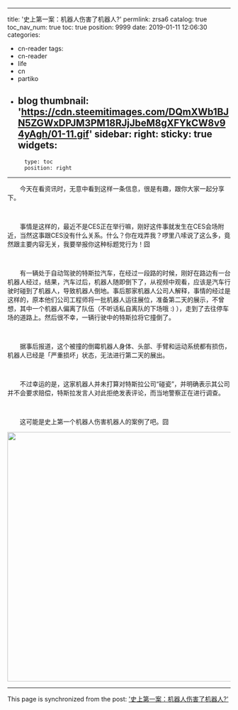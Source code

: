 
---
title: '史上第一案：机器人伤害了机器人?'
permlink: zrsa6
catalog: true
toc_nav_num: true
toc: true
position: 9999
date: 2019-01-11 12:06:30
categories:
- cn-reader
tags:
- cn-reader
- life
- cn
- partiko
- blog
thumbnail: 'https://cdn.steemitimages.com/DQmXWb1BJN5ZGWxDPJM3PM18RJjJbeM8gXFYkCW8v94yAgh/01-11.gif'
sidebar:
    right:
        sticky: true
widgets:
    -
        type: toc
        position: right
---


<html>
<p>　　今天在看资讯时，无意中看到这样一条信息，很是有趣，跟你大家一起分享下。</p>
<p><br></p>
<p>　　事情是这样的，最近不是CES正在举行嘛，刚好这件事就发生在CES会场附近，当然这事跟CES没有什么关系。什么？你在戏弄我？啰里八嗦说了这么多，竟然跟主要内容无关，我要举报你这种标题党行为！囧</p>
<p><br></p>
<p>　　有一辆处于自动驾驶的特斯拉汽车，在经过一段路的时候，刚好在路边有一台机器人经过，结果，汽车过后，机器人随即倒下了，从视频中观看，应该是汽车行驶时碰到了机器人，导致机器人倒地。事后那家机器人公司人解释，事情的经过是这样的，原本他们公司工程师将一批机器人运往展位，准备第二天的展示，不曾想，其中一个机器人偏离了队伍（不听话私自离队的下场哦 :) ），走到了去往停车场的道路上。然后很不幸，一辆行驶中的特斯拉将它撞倒了。</p>
<p><br></p>
<p>　　据事后报道，这个被撞的倒霉机器人身体、头部、手臂和运动系统都有损伤，机器人已经是「严重损坏」状态，无法进行第二天的展出。</p>
<p><br></p>
<p>　　不过幸运的是，这家机器人并未打算对特斯拉公司“碰瓷”，并明确表示其公司并不会要求赔偿，特斯拉发言人对此拒绝发表评论，而当地警察正在进行调查。</p>
<p><br></p>
<p>　　这可能是史上第一个机器人伤害机器人的案例了吧。囧</p>
<p><img src="https://cdn.steemitimages.com/DQmXWb1BJN5ZGWxDPJM3PM18RJjJbeM8gXFYkCW8v94yAgh/01-11.gif" width="1000" height="562"/></p>
</html>

- - -

This page is synchronized from the post: ['史上第一案：机器人伤害了机器人?'](https://steemit.com/@rivalhw/zrsa6)
